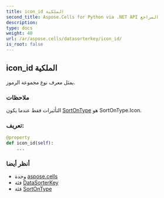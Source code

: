 ```yaml
---
title: icon_id الملكية
second_title: Aspose.Cells for Python via .NET API المراجع
description:
type: docs
weight: 40
url: /ar/aspose.cells/datasorterkey/icon_id/
is_root: false
---
```

##  icon_id الملكية

يمثل معرف نوع مجموعة الرموز.

###  ملاحظات

التأثيرات فقط عندما يكون [SortOnType](/cells/python-net/ar/aspose.cells/sortontype) هو SortOnType.Icon.
###  تعريف:
```python
@property
def icon_id(self):
    ...
```

###  أنظر أيضا
* وحدة [aspose.cells](../../)
* فئة [DataSorterKey](/cells/python-net/ar/aspose.cells/datasorterkey)
* فئة [SortOnType](/cells/python-net/ar/aspose.cells/sortontype)
